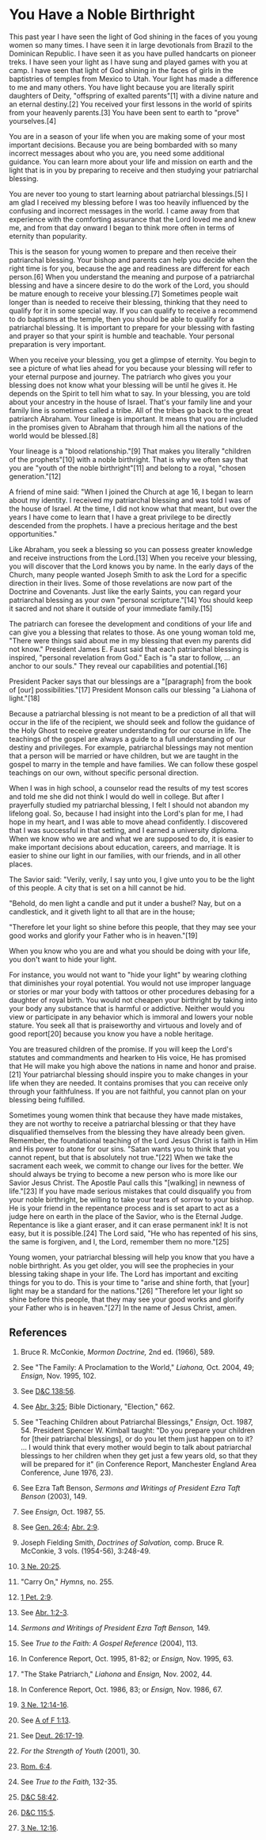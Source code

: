# You Have a Noble Birthright

This past year I have seen the light of God shining in the faces of you young
women so many times. I have seen it in large devotionals from Brazil to the
Dominican Republic. I have seen it as you have pulled handcarts on pioneer
treks. I have seen your light as I have sung and played games with you at
camp. I have seen that light of God shining in the faces of girls in the
baptistries of temples from Mexico to Utah. Your light has made a difference
to me and many others. You have light because you are literally spirit
daughters of Deity, "offspring of exalted parents"[1] with a divine nature and
an eternal destiny.[2] You received your first lessons in the world of spirits
from your heavenly parents.[3] You have been sent to earth to "prove"
yourselves.[4]

You are in a season of your life when you are making some of your most
important decisions. Because you are being bombarded with so many incorrect
messages about who you are, you need some additional guidance. You can learn
more about your life and mission on earth and the light that is in you by
preparing to receive and then studying your patriarchal blessing.

You are never too young to start learning about patriarchal blessings.[5] I am
glad I received my blessing before I was too heavily influenced by the
confusing and incorrect messages in the world. I came away from that
experience with the comforting assurance that the Lord loved me and knew me,
and from that day onward I began to think more often in terms of eternity than
popularity.

This is the season for young women to prepare and then receive their
patriarchal blessing. Your bishop and parents can help you decide when the
right time is for you, because the age and readiness are different for each
person.[6] When you understand the meaning and purpose of a patriarchal
blessing and have a sincere desire to do the work of the Lord, you should be
mature enough to receive your blessing.[7] Sometimes people wait longer than
is needed to receive their blessing, thinking that they need to qualify for it
in some special way. If you can qualify to receive a recommend to do baptisms
at the temple, then you should be able to qualify for a patriarchal blessing.
It is important to prepare for your blessing with fasting and prayer so that
your spirit is humble and teachable. Your personal preparation is very
important.

When you receive your blessing, you get a glimpse of eternity. You begin to
see a picture of what lies ahead for you because your blessing will refer to
your eternal purpose and journey. The patriarch who gives you your blessing
does not know what your blessing will be until he gives it. He depends on the
Spirit to tell him what to say. In your blessing, you are told about your
ancestry in the house of Israel. That's your family line and your family line
is sometimes called a tribe. All of the tribes go back to the great patriarch
Abraham. Your lineage is important. It means that you are included in the
promises given to Abraham that through him all the nations of the world would
be blessed.[8]

Your lineage is a "blood relationship."[9] That makes you literally "children
of the prophets"[10] with a noble birthright. That is why we often say that
you are "youth of the noble birthright"[11] and belong to a royal, "chosen
generation."[12]

A friend of mine said: "When I joined the Church at age 16, I began to learn
about my identity. I received my patriarchal blessing and was told I was of
the house of Israel. At the time, I did not know what that meant, but over the
years I have come to learn that I have a great privilege to be directly
descended from the prophets. I have a precious heritage and the best
opportunities."

Like Abraham, you seek a blessing so you can possess greater knowledge and
receive instructions from the Lord.[13] When you receive your blessing, you
will discover that the Lord knows you by name. In the early days of the
Church, many people wanted Joseph Smith to ask the Lord for a specific
direction in their lives. Some of those revelations are now part of the
Doctrine and Covenants. Just like the early Saints, you can regard your
patriarchal blessing as your own "personal scripture."[14] You should keep it
sacred and not share it outside of your immediate family.[15]

The patriarch can foresee the development and conditions of your life and can
give you a blessing that relates to those. As one young woman told me, "There
were things said about me in my blessing that even my parents did not know."
President James E. Faust said that each patriarchal blessing is inspired,
"personal revelation from God." Each is "a star to follow, ... an anchor to our
souls." They reveal our capabilities and potential.[16]

President Packer says that our blessings are a "[paragraph] from the book of
[our] possibilities."[17] President Monson calls our blessing "a Liahona of
light."[18]

Because a patriarchal blessing is not meant to be a prediction of all that
will occur in the life of the recipient, we should seek and follow the
guidance of the Holy Ghost to receive greater understanding for our course in
life. The teachings of the gospel are always a guide to a full understanding
of our destiny and privileges. For example, patriarchal blessings may not
mention that a person will be married or have children, but we are taught in
the gospel to marry in the temple and have families. We can follow these
gospel teachings on our own, without specific personal direction.

When I was in high school, a counselor read the results of my test scores and
told me she did not think I would do well in college. But after I prayerfully
studied my patriarchal blessing, I felt I should not abandon my lifelong goal.
So, because I had insight into the Lord's plan for me, I had hope in my heart,
and I was able to move ahead confidently. I discovered that I was successful
in that setting, and I earned a university diploma. When we know who we are
and what we are supposed to do, it is easier to make important decisions about
education, careers, and marriage. It is easier to shine our light in our
families, with our friends, and in all other places.

The Savior said: "Verily, verily, I say unto you, I give unto you to be the
light of this people. A city that is set on a hill cannot be hid.

"Behold, do men light a candle and put it under a bushel? Nay, but on a
candlestick, and it giveth light to all that are in the house;

"Therefore let your light so shine before this people, that they may see your
good works and glorify your Father who is in heaven."[19]

When you know who you are and what you should be doing with your life, you
don't want to hide your light.

For instance, you would not want to "hide your light" by wearing clothing that
diminishes your royal potential. You would not use improper language or
stories or mar your body with tattoos or other procedures debasing for a
daughter of royal birth. You would not cheapen your birthright by taking into
your body any substance that is harmful or addictive. Neither would you view
or participate in any behavior which is immoral and lowers your noble stature.
You seek all that is praiseworthy and virtuous and lovely and of good
report[20] because you know you have a noble heritage.

You are treasured children of the promise. If you will keep the Lord's
statutes and commandments and hearken to His voice, He has promised that He
will make you high above the nations in name and honor and praise.[21] Your
patriarchal blessing should inspire you to make changes in your life when they
are needed. It contains promises that you can receive only through your
faithfulness. If you are not faithful, you cannot plan on your blessing being
fulfilled.

Sometimes young women think that because they have made mistakes, they are not
worthy to receive a patriarchal blessing or that they have disqualified
themselves from the blessing they have already been given. Remember, the
foundational teaching of the Lord Jesus Christ is faith in Him and His power
to atone for our sins. "Satan wants you to think that you cannot repent, but
that is absolutely not true."[22] When we take the sacrament each week, we
commit to change our lives for the better. We should always be trying to
become a new person who is more like our Savior Jesus Christ. The Apostle Paul
calls this "[walking] in newness of life."[23] If you have made serious
mistakes that could disqualify you from your noble birthright, be willing to
take your tears of sorrow to your bishop. He is your friend in the repentance
process and is set apart to act as a judge here on earth in the place of the
Savior, who is the Eternal Judge. Repentance is like a giant eraser, and it
can erase permanent ink! It is not easy, but it is possible.[24] The Lord
said, "He who has repented of his sins, the same is forgiven, and I, the Lord,
remember them no more."[25]

Young women, your patriarchal blessing will help you know that you have a
noble birthright. As you get older, you will see the prophecies in your
blessing taking shape in your life. The Lord has important and exciting things
for you to do. This is your time to "arise and shine forth, that [your] light
may be a standard for the nations."[26] "Therefore let your light so shine
before this people, that they may see your good works and glorify your Father
who is in heaven."[27] In the name of Jesus Christ, amen.

## References

  1.  Bruce R. McConkie, _Mormon Doctrine,_ 2nd ed. (1966), 589.

  2.  See "The Family: A Proclamation to the World," _Liahona,_ Oct. 2004, 49; _Ensign,_ Nov. 1995, 102.

  3.  See [D&amp;C 138:56](https://www.lds.org/scriptures/dc-testament/dc/138.56?lang=eng#55).

  4.  See [Abr. 3:25](https://www.lds.org/scriptures/pgp/abr/3.25?lang=eng#24); Bible Dictionary, "Election," 662.

  5.  See "Teaching Children about Patriarchal Blessings," _Ensign,_ Oct. 1987, 54. President Spencer W. Kimball taught: "Do you prepare your children for [their patriarchal blessings], or do you let them just happen on to it? ... I would think that every mother would begin to talk about patriarchal blessings to her children when they get just a few years old, so that they will be prepared for it" (in Conference Report, Manchester England Area Conference, June 1976, 23).

  6.  See Ezra Taft Benson, _Sermons and Writings of President Ezra Taft Benson_ (2003), 149.

  7.  See _Ensign,_ Oct. 1987, 55.

  8.  See [Gen. 26:4](https://www.lds.org/scriptures/ot/gen/26.4?lang=eng#3); [Abr. 2:9](https://www.lds.org/scriptures/pgp/abr/2.9?lang=eng#8).

  9.  Joseph Fielding Smith, _Doctrines of Salvation,_ comp. Bruce R. McConkie, 3 vols. (1954-56), 3:248-49.

  10.   [3 Ne. 20:25](https://www.lds.org/scriptures/bofm/3-ne/20.25?lang=eng#24).

  11.  "Carry On," _Hymns,_ no. 255.

  12.   [1 Pet. 2:9](https://www.lds.org/scriptures/nt/1-pet/2.9?lang=eng#8).

  13.  See [Abr. 1:2-3](https://www.lds.org/scriptures/pgp/abr/1.2-3?lang=eng#1).

  14.   _Sermons and Writings of President Ezra Taft Benson,_ 149.

  15.  See _True to the Faith: A Gospel Reference_ (2004), 113.

  16.  In Conference Report, Oct. 1995, 81-82; or _Ensign,_ Nov. 1995, 63.

  17.  "The Stake Patriarch," _Liahona_ and _Ensign,_ Nov. 2002, 44.

  18.  In Conference Report, Oct. 1986, 83; or _Ensign,_ Nov. 1986, 67.

  19.   [3 Ne. 12:14-16](https://www.lds.org/scriptures/bofm/3-ne/12.14-16?lang=eng#13).

  20.  See [A of F 1:13](https://www.lds.org/scriptures/pgp/a-of-f/1.13?lang=eng#12).

  21.  See [Deut. 26:17-19](https://www.lds.org/scriptures/ot/deut/26.17-19?lang=eng#16).

  22.   _For the Strength of Youth_ (2001), 30.

  23.   [Rom. 6:4](https://www.lds.org/scriptures/nt/rom/6.4?lang=eng#3).

  24.  See _True to the Faith,_ 132-35.

  25.   [D&amp;C 58:42](https://www.lds.org/scriptures/dc-testament/dc/58.42?lang=eng#41).

  26.   [D&amp;C 115:5](https://www.lds.org/scriptures/dc-testament/dc/115.5?lang=eng#4).

  27.   [3 Ne. 12:16](https://www.lds.org/scriptures/bofm/3-ne/12.16?lang=eng#15).

